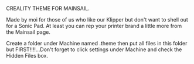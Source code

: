 CREALITY THEME FOR MAINSAIL.

Made by moi for those of us who like our Klipper but don't want to shell out for a Sonic Pad.
At least you can rep your printer brand a little more from the Mainsail page.

Create a folder under Machine named .theme then put all files in this folder but FIRST!!!!...Don't forget to click settings under Machine and check the Hidden Files box.


